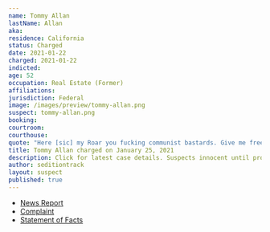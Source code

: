 ```yaml
---
name: Tommy Allan
lastName: Allan
aka:
residence: California
status: Charged
date: 2021-01-22
charged: 2021-01-22
indicted:
age: 52
occupation: Real Estate (Former)
affiliations:
jurisdiction: Federal
image: /images/preview/tommy-allan.png
suspect: tommy-allan.png
booking:
courtroom:
courthouse:
quote: "Here [sic] my Roar you fucking communist bastards. Give me freedom or give me death."
title: Tommy Allan charged on January 25, 2021
description: Click for latest case details. Suspects innocent until proven guilty.
author: seditiontrack
layout: suspect
published: true
---
```

- [News Report](https://www.sacbee.com/news/local/article248703410.html)
- [Complaint](https://www.justice.gov/file/1360801/download)
- [Statement of Facts](https://www.justice.gov/file/1360801/download)
